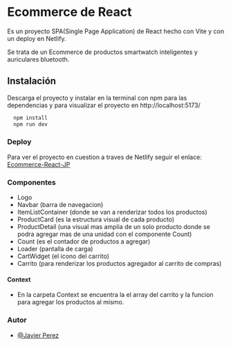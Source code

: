
# Ecommerce de React

Es un proyecto SPA(Single Page Application) de React hecho con Vite y con un deploy en Netlify.

Se trata de un Ecommerce de productos smartwatch inteligentes y auriculares bluetooth.


## Instalación
Descarga el proyecto y instalar en la terminal con npm para las dependencias y para visualizar el proyecto en http://localhost:5173/

```bash
  npm install
  npm run dev
```
    
### Deploy

Para ver el proyecto en cuestion a traves de Netlify seguir el enlace:
[Ecommerce-React-JP](https://ecommerce-react-jp.netlify.app/)



### Componentes

- Logo
- Navbar (barra de navegacion)
- ItemListContainer (donde se van a renderizar todos los productos)
- ProductCard (es la estructura visual de cada producto)
- ProductDetail (una visual mas amplia de un solo producto donde se podra agregar mas de una unidad con el componente Count)
- Count (es el contador de productos a agregar)
- Loader (pantalla de carga)
- CartWidget (el icono del carrito)
- Carrito (para renderizar los productos agregador al carrito de compras)

#### Context

- En la carpeta Context se encuentra la el array del carrito y la funcion para agregar los productos al mismo.
### Autor

- [@Javier Perez](https://www.github.com/JavierPz1)

